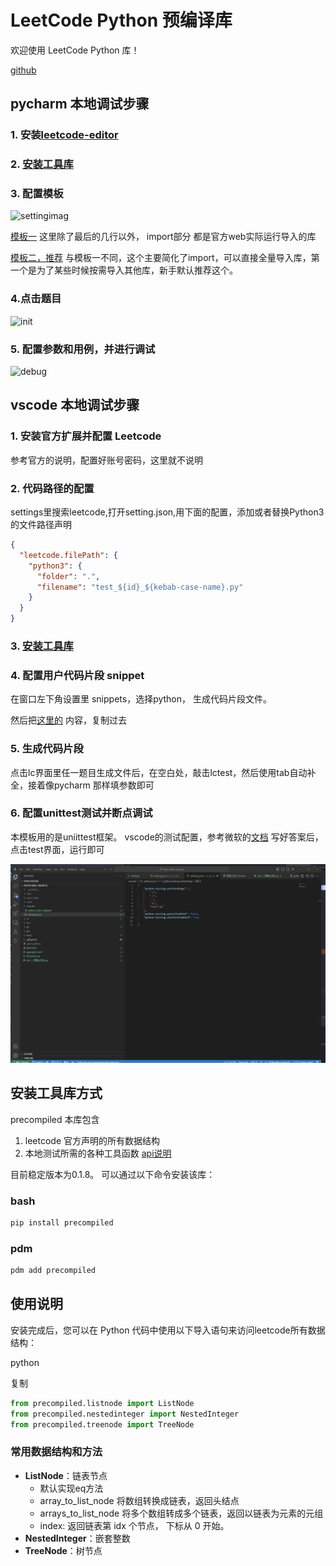 # LeetCode Python 预编译库

欢迎使用 LeetCode Python 库！

[github](https://github.com/zonewave/leetcode-precompiled)

## pycharm 本地调试步骤

### 1. 安装[leetcode-editor](https://github.com/shuzijun/leetcode-editor)

### 2. [安装工具库](#安装工具库方式)

### 3. 配置模板

![settingimag](https://github.com/zonewave/leetcode-precompiled/blob/master/py/img/templatesetting.jpg)

[模板一](https://github.com/zonewave/leetcode-precompiled/blob/master/py/jetbrain_editor_template.md)
这里除了最后的几行以外， import部分 都是官方web实际运行导入的库

[模板二，推荐](https://github.com/zonewave/leetcode-precompiled/blob/master/py/jetbrain_editor_template2.md)
与模板一不同，这个主要简化了import，可以直接全量导入库，第一个是为了某些时候按需导入其他库，新手默认推荐这个。

### 4.点击题目

![init](https://github.com/zonewave/leetcode-precompiled/blob/master/py/img/init.jpg)

### 5. 配置参数和用例，并进行调试

![debug](https://github.com/zonewave/leetcode-precompiled/blob/master/py/img/debug.jpg)

## vscode 本地调试步骤

### 1. 安装官方扩展并配置 Leetcode

参考官方的说明，配置好账号密码，这里就不说明

### 2. 代码路径的配置

settings里搜索leetcode,打开setting.json,用下面的配置，添加或者替换Python3的文件路径声明

```json
{
  "leetcode.filePath": {
    "python3": {
      "folder": ".",
      "filename": "test_${id}_${kebab-case-name}.py"
    }
  }
}
```

### 3. [安装工具库](#安装工具库方式)

### 4. 配置用户代码片段 snippet

在窗口左下角设置里 snippets，选择python， 生成代码片段文件。

然后把[这里的](https://github.com/zonewave/leetcode-precompiled/blob/master/py/python-snippets.json) 内容，复制过去

### 5. 生成代码片段

点击lc界面里任一题目生成文件后，在空白处，敲击lctest，然后使用tab自动补全，接着像pycharm 那样填参数即可

### 6. 配置unittest测试并断点调试

本模板用的是uniittest框架。
vscode的测试配置，参考微软的[文档](https://vscode.github.net.cn/docs/python/testing#_configure-tests)
写好答案后，点击test界面，运行即可

![运行](./img/vscode_run.gif)

## 安装工具库方式
precompiled
本库包含

1. leetcode 官方声明的所有数据结构
2. 本地测试所需的各种工具函数 [api说明](#常用数据结构和方法)

目前稳定版本为0.1.8。
可以通过以下命令安装该库：

### bash

``` sh
pip install precompiled  
```  

### pdm

```sh  
pdm add precompiled
```  

## 使用说明

安装完成后，您可以在 Python 代码中使用以下导入语句来访问leetcode所有数据结构：

python

复制

```python  
from precompiled.listnode import ListNode
from precompiled.nestedinteger import NestedInteger
from precompiled.treenode import TreeNode
```  

### 常用数据结构和方法

- **ListNode**：链表节点
    - 默认实现eq方法
    - array_to_list_node 将数组转换成链表，返回头结点
    - arrays_to_list_node 将多个数组转成多个链表，返回以链表为元素的元组
    - index: 返回链表第 idx 个节点， 下标从 0 开始。
- **NestedInteger**：嵌套整数
- **TreeNode**：树节点  
